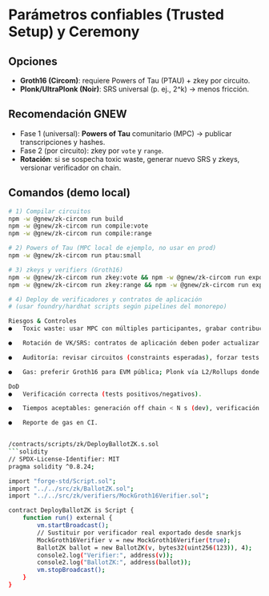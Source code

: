 # Parámetros confiables (Trusted Setup) y Ceremony

## Opciones
- **Groth16 (Circom)**: requiere Powers of Tau (PTAU) + zkey por circuito.
- **Plonk/UltraPlonk (Noir)**: SRS universal (p. ej., 2^k) → menos fricción.

## Recomendación GNEW
- Fase 1 (universal): **Powers of Tau** comunitario (MPC) → publicar transcripciones y hashes.
- Fase 2 (por circuito): zkey por `vote` y `range`.
- **Rotación**: si se sospecha toxic waste, generar nuevo SRS y zkeys, versionar verificador on chain.

## Comandos (demo local)
```bash
# 1) Compilar circuitos
npm -w @gnew/zk-circom run build
npm -w @gnew/zk-circom run compile:vote
npm -w @gnew/zk-circom run compile:range

# 2) Powers of Tau (MPC local de ejemplo, no usar en prod)
npm -w @gnew/zk-circom run ptau:small

# 3) zkeys y verifiers (Groth16)
npm -w @gnew/zk-circom run zkey:vote && npm -w @gnew/zk-circom run export:sol:vote
npm -w @gnew/zk-circom run zkey:range && npm -w @gnew/zk-circom run export:sol:range

# 4) Deploy de verificadores y contratos de aplicación
# (usar foundry/hardhat scripts según pipelines del monorepo)

Riesgos & Controles
●	Toxic waste: usar MPC con múltiples participantes, grabar contribuciones con transcript firmado.

●	Rotación de VK/SRS: contratos de aplicación deben poder actualizar la dirección del verificador (proxy o setter con timelock).

●	Auditoría: revisar circuitos (constraints esperadas), forzar tests negativos (proof inválida).

●	Gas: preferir Groth16 para EVM pública; Plonk vía L2/Rollups donde gas/VM lo permita.

DoD
●	Verificación correcta (tests positivos/negativos).

●	Tiempos aceptables: generación off chain < N s (dev), verificación on chain < ~300k gas/voto (Groth16 típico).

●	Reporte de gas en CI.


/contracts/scripts/zk/DeployBallotZK.s.sol
```solidity
// SPDX-License-Identifier: MIT
pragma solidity ^0.8.24;

import "forge-std/Script.sol";
import "../../src/zk/BallotZK.sol";
import "../../src/zk/verifiers/MockGroth16Verifier.sol";

contract DeployBallotZK is Script {
    function run() external {
        vm.startBroadcast();
        // Sustituir por verificador real exportado desde snarkjs
        MockGroth16Verifier v = new MockGroth16Verifier(true);
        BallotZK ballot = new BallotZK(v, bytes32(uint256(123)), 4);
        console2.log("Verifier:", address(v));
        console2.log("BallotZK:", address(ballot));
        vm.stopBroadcast();
    }
}

